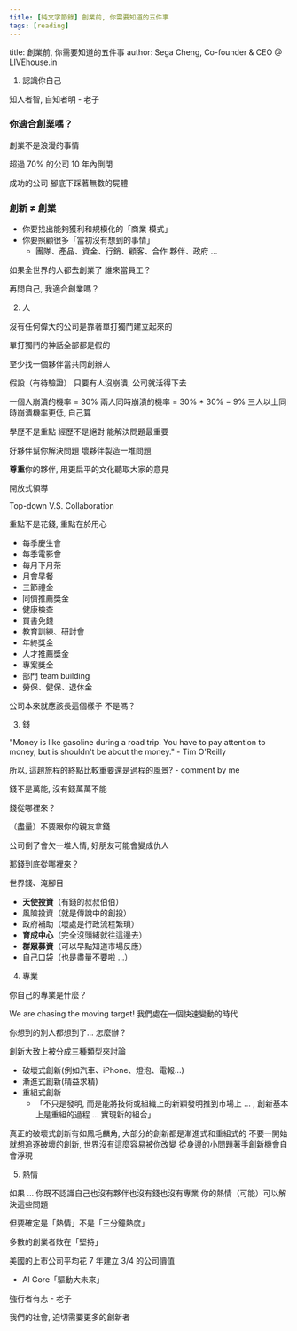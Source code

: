 ```yaml
---
title: [純文字節錄] 創業前, 你需要知道的五件事
tags: [reading]
---
```

title: 創業前, 你需要知道的五件事
author: Sega Cheng, Co-founder & CEO @ LIVEhouse.in

1. 認識你自己

知人者智, 自知者明 - 老子

### 你適合創業嗎？

創業不是浪漫的事情

超過 70% 的公司 10 年內倒閉

成功的公司
腳底下踩著無數的屍體

### 創新 ≠ 創業

* 你要找出能夠獲利和規模化的「商業 模式」
* 你要照顧很多「當初沒有想到的事情」 
  - 團隊、產品、資金、行銷、顧客、合作 夥伴、政府 …

如果全世界的人都去創業了
誰來當員工？

再問自己, 我適合創業嗎？

2. 人

沒有任何偉大的公司是靠著單打獨鬥建立起來的

單打獨鬥的神話全部都是假的

至少找一個夥伴當共同創辦人

假設（有待驗證） 只要有人沒崩潰, 公司就活得下去

一個人崩潰的機率 = 30%
兩人同時崩潰的機率 = 30% * 30% = 9%
三人以上同時崩潰機率更低, 自己算

學歷不是重點
經歷不是絕對
能解決問題最重要

好夥伴幫你解決問題
壞夥伴製造一堆問題

**尊重**你的夥伴, 用更扁平的文化聽取大家的意見

開放式領導

Top-down V.S. Collaboration

重點不是花錢, 重點在於用心

* 每季慶生會
* 每季電影會
* 每月下月茶
* 月會早餐
* 三節禮金
* 同儕推薦獎金
* 健康檢查
* 買書免錢
* 教育訓練、研討會
* 年終獎金
* 人才推薦獎金
* 專案獎金
* 部門 team building
* 勞保、健保、退休金

公司本來就應該長這個樣子
不是嗎？

3. 錢

"Money is like gasoline during a road trip. You have to pay attention to money,
but is shouldn't be about the money." - Tim O'Reilly

  所以, 這趟旅程的終點比較重要還是過程的風景? - comment by me

錢不是萬能, 沒有錢萬萬不能

錢從哪裡來？

（盡量）不要跟你的親友拿錢

公司倒了會欠一堆人情, 好朋友可能會變成仇人

那錢到底從哪裡來？

世界錢、淹腳目
* **天使投資**（有錢的叔叔伯伯）
* 風險投資（就是傳說中的創投）
* 政府補助（壞處是行政流程繁瑣）
* **育成中心**（完全沒頭緒就往這邊去）
* **群眾募資**（可以早點知道市場反應）
* 自己口袋（也是盡量不要啦 …）

4. 專業

你自己的專業是什麼？

We are chasing the moving target!
我們處在一個快速變動的時代

你想到的別人都想到了… 怎麼辦？

創新大致上被分成三種類型來討論

* 破壞式創新(例如汽車、iPhone、燈泡、電報...)
* 漸進式創新(精益求精)
* 重組式創新
  - 「不只是發明, 而是能將技術或組織上的新穎發明推到市場上 … , 創新基本上是重組的過程 … 實現新的組合」

真正的破壞式創新有如鳳毛麟角, 大部分的創新都是漸進式和重組式的
不要一開始就想追逐破壞的創新, 世界沒有這麼容易被你改變
從身邊的小問題著手創新機會自會浮現

5. 熱情

如果 … 你既不認識自己也沒有夥伴也沒有錢也沒有專業
你的熱情（可能）可以解決這些問題

但要確定是「熱情」不是「三分鐘熱度」

多數的創業者敗在「堅持」

美國的上市公司平均花 7 年建立 3/4 的公司價值
- Al Gore「驅動大未來」

強行者有志 - 老子

我們的社會, 迫切需要更多的創新者



